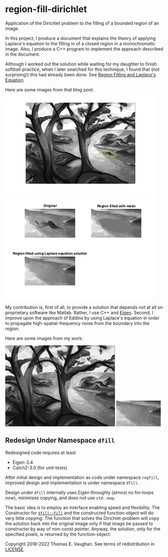 # region-fill-dirichlet

Application of the Dirichlet problem to the
filling of a bounded region of an image.

In this project, I produce a document that
explains the theory of applying Laplace's
equation to the filling in of a closed region in
a monochromatic image.  Also, I produce a C++
program to implement the approach described in
the document.

Although I worked out the solution while waiting
for my daughter to finish softball-practice,
when I later searched for this technique, I
found that (not surprising!) this had already
been done.  See [Region Filling and Laplace's
Equation](https://blogs.mathworks.com/steve/2015/06/17/region-filling-and-laplaces-equation/).

Here are some images from that blog post:

![exploring_regionfill_01.png](doc/exploring_regionfill_01.png)
![exploring_regionfill_12.png](doc/exploring_regionfill_12.png)

My contribution is, first of all, to provide a
solution that depends not at all on proprietary
software like Matlab.  Rather, I use C++ and
[Eigen](http://eigen.tuxfamily.org/index.php?title=Main_Page).
Second, I improve upon the approach of Eddins by
using Laplace's equation in order to propagate
high-spatial-frequency noise from the boundary
into the region.

Here are some images from my work:

![trees-mod3.png](doc/trees-mod3.png)
![trees-mod3-cut.png](doc/trees-mod3-cut.png)

## Redesign Under Namespace `dfill`

Redesigned code requires at least
- Eigen-3.4
- Catch2-3.0 (for unit-tests)

After initial design and implementation as code
under namespace `regfill`, improved design and
implementation is under namespace `dfill`.

Design under `dfill` internally uses Eigen
throughly (almost no for-loops now), minimizes copying,
and does not use `std::map`.

The basic idea is to employ an interface
enabling speed and flexibility.  The Constructor
for [`dfill::Fill`](include/dfill/Fill.hpp)
and the constructed function-object will do very
little copying. The function that solves the
Dirichlet-problem will copy the solution back
into the original image only if that image be
passed to constructor by way of non-const
pointer.  Anyway, the solution, only for the
specified pixels, is returned by the
function-object.

Copyright 2018-2022 Thomas E. Vaughan.  See
terms of redistribution in [LICENSE](LICENSE).

<!--
Narrow textwidth allows editing of file in
cell-phone's browser.

vim: set tw=48:
-->
